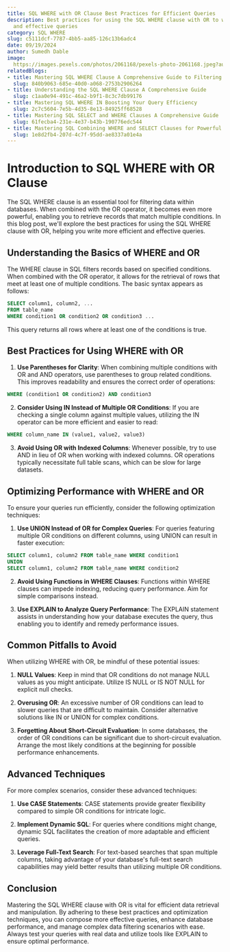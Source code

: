 ```yaml
---
title: SQL WHERE with OR Clause Best Practices for Efficient Queries
description: Best practices for using the SQL WHERE clause with OR to write efficient
  and effective queries
category: SQL WHERE
slug: c5111dcf-7787-4bb5-aa85-126c13b6adc4
date: 09/19/2024
author: Sumedh Dable
image: 
  https://images.pexels.com/photos/2061168/pexels-photo-2061168.jpeg?auto=compress&cs=tinysrgb&w=600
relatedBlogs:
- title: Mastering SQL WHERE Clause A Comprehensive Guide to Filtering Data in Queries
  slug: 840b9063-685e-40d0-a068-2753b2906264
- title: Understanding the SQL WHERE Clause A Comprehensive Guide
  slug: c1aa0e94-491c-46a2-b9f1-8c3c7db99176
- title: Mastering SQL WHERE IN Boosting Your Query Efficiency
  slug: 2c7c5604-7e5b-4d35-8e13-84925ff68528
- title: Mastering SQL SELECT and WHERE Clauses A Comprehensive Guide
  slug: 61fecba4-231e-4e37-b43b-190776edc544
- title: Mastering SQL Combining WHERE and SELECT Clauses for Powerful Data Retrieval
  slug: 1e8d2fb4-207d-4c7f-95dd-ae8337a01e4a
---
```


# Introduction to SQL WHERE with OR Clause

The SQL WHERE clause is an essential tool for filtering data within databases. When combined with the OR operator, it becomes even more powerful, enabling you to retrieve records that match multiple conditions. In this blog post, we'll explore the best practices for using the SQL WHERE clause with OR, helping you write more efficient and effective queries.

## Understanding the Basics of WHERE and OR

The WHERE clause in SQL filters records based on specified conditions. When combined with the OR operator, it allows for the retrieval of rows that meet at least one of multiple conditions. The basic syntax appears as follows:

```sql
SELECT column1, column2, ...
FROM table_name
WHERE condition1 OR condition2 OR condition3 ...
```

This query returns all rows where at least one of the conditions is true.

## Best Practices for Using WHERE with OR

1. **Use Parentheses for Clarity**: When combining multiple conditions with OR and AND operators, use parentheses to group related conditions. This improves readability and ensures the correct order of operations:

```sql
WHERE (condition1 OR condition2) AND condition3
```

2. **Consider Using IN Instead of Multiple OR Conditions**: If you are checking a single column against multiple values, utilizing the IN operator can be more efficient and easier to read:

```sql
WHERE column_name IN (value1, value2, value3)
```

3. **Avoid Using OR with Indexed Columns**: Whenever possible, try to use AND in lieu of OR when working with indexed columns. OR operations typically necessitate full table scans, which can be slow for large datasets.

## Optimizing Performance with WHERE and OR

To ensure your queries run efficiently, consider the following optimization techniques:

1. **Use UNION Instead of OR for Complex Queries**: For queries featuring multiple OR conditions on different columns, using UNION can result in faster execution:

```sql
SELECT column1, column2 FROM table_name WHERE condition1
UNION
SELECT column1, column2 FROM table_name WHERE condition2
```

2. **Avoid Using Functions in WHERE Clauses**: Functions within WHERE clauses can impede indexing, reducing query performance. Aim for simple comparisons instead.

3. **Use EXPLAIN to Analyze Query Performance**: The EXPLAIN statement assists in understanding how your database executes the query, thus enabling you to identify and remedy performance issues.

## Common Pitfalls to Avoid

When utilizing WHERE with OR, be mindful of these potential issues:

1. **NULL Values**: Keep in mind that OR conditions do not manage NULL values as you might anticipate. Utilize IS NULL or IS NOT NULL for explicit null checks.

2. **Overusing OR**: An excessive number of OR conditions can lead to slower queries that are difficult to maintain. Consider alternative solutions like IN or UNION for complex conditions.

3. **Forgetting About Short-Circuit Evaluation**: In some databases, the order of OR conditions can be significant due to short-circuit evaluation. Arrange the most likely conditions at the beginning for possible performance enhancements.

## Advanced Techniques

For more complex scenarios, consider these advanced techniques:

1. **Use CASE Statements**: CASE statements provide greater flexibility compared to simple OR conditions for intricate logic.

2. **Implement Dynamic SQL**: For queries where conditions might change, dynamic SQL facilitates the creation of more adaptable and efficient queries.

3. **Leverage Full-Text Search**: For text-based searches that span multiple columns, taking advantage of your database's full-text search capabilities may yield better results than utilizing multiple OR conditions.

## Conclusion

Mastering the SQL WHERE clause with OR is vital for efficient data retrieval and manipulation. By adhering to these best practices and optimization techniques, you can compose more effective queries, enhance database performance, and manage complex data filtering scenarios with ease. Always test your queries with real data and utilize tools like EXPLAIN to ensure optimal performance.